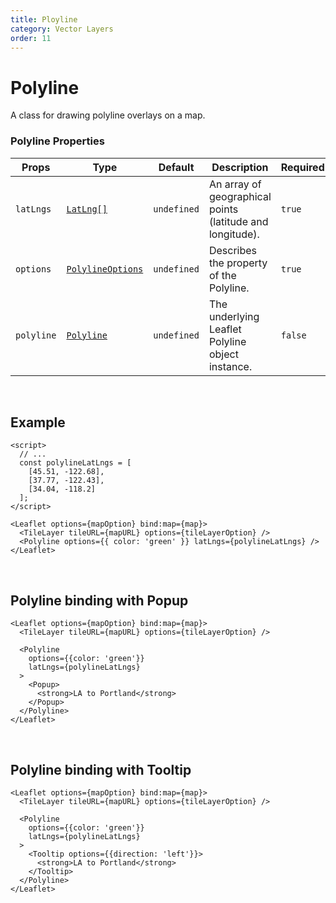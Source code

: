 ```yaml
---
title: Ployline
category: Vector Layers
order: 11
---
```


<script>
  import PolylineUsage from '/src/common/sample/polyline/PolylineUsage.svelte';
  import PolylinePopup from '/src/common/sample/polyline/PolylinePopup.svelte'; 
  import PolylineTooltip from '/src/common/sample/polyline/PolylineTooltip.svelte'; 
</script>

# Polyline

A class for drawing polyline overlays on a map.

### Polyline Properties

<div class='doc-table-container'>

| Props | Type | Default | Description | Required |
| --- | --- | --- | --- | -- |
| `latLngs` | [`LatLng[]`](https://leafletjs.com/reference.html#latlng) | `undefined` | An array of geographical points (latitude and longitude). | `true` | 
| `options` | [`PolylineOptions`](https://leafletjs.com/reference.html#polyline-option) | `undefined` | Describes the property of the Polyline. | `true` |
| `polyline` | [`Polyline`](https://leafletjs.com/reference.html#polyline) | `undefined` | The underlying Leaflet Polyline object instance. | `false` |

</div>
<br>

## Example

<div class='example'>
  <PolylineUsage />

  ```svelte
  <script>
    // ...
    const polylineLatLngs = [
      [45.51, -122.68],
      [37.77, -122.43],
      [34.04, -118.2]
    ];
  </script>

  <Leaflet options={mapOption} bind:map={map}>
    <TileLayer tileURL={mapURL} options={tileLayerOption} />
    <Polyline options={{ color: 'green' }} latLngs={polylineLatLngs} />
  </Leaflet>

  ```

</div>
<br>

## Polyline binding with Popup

<div class='example'>
  <PolylinePopup/>

  ```svelte
  <Leaflet options={mapOption} bind:map={map}>
    <TileLayer tileURL={mapURL} options={tileLayerOption} />

    <Polyline
      options={{color: 'green'}}
      latLngs={polylineLatLngs}
    >
      <Popup>
        <strong>LA to Portland</strong>
      </Popup>
    </Polyline>
  </Leaflet>
  ```

</div>

<br>

## Polyline binding with Tooltip

<div class='example'>
  <PolylineTooltip/>

  ```svelte
  <Leaflet options={mapOption} bind:map={map}>
    <TileLayer tileURL={mapURL} options={tileLayerOption} />
    
    <Polyline
      options={{color: 'green'}}
      latLngs={polylineLatLngs}
    >
      <Tooltip options={{direction: 'left'}}>
        <strong>LA to Portland</strong>
      </Tooltip>
    </Polyline>
  </Leaflet>
  ```

</div>